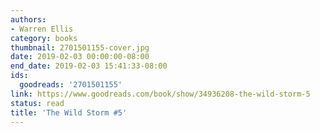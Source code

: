 ```yaml
---
authors:
- Warren Ellis
category: books
thumbnail: 2701501155-cover.jpg
date: 2019-02-03 00:00:00-08:00
end_date: 2019-02-03 15:41:33-08:00
ids:
  goodreads: '2701501155'
link: https://www.goodreads.com/book/show/34936208-the-wild-storm-5
status: read
title: 'The Wild Storm #5'
---
```

